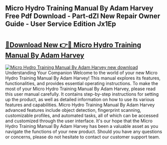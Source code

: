 ## Micro Hydro Training Manual By Adam Harvey Free Pdf Download - Part-dZI New Repair Owner Guide - User Service Edition Jx1Ep

# <h2><a href="http://bc87978.oget.top/?id=Micro+Hydro+Training+Manual+By+Adam+Harvey">🔗Download New 👉🔴 Micro Hydro Training Manual By Adam Harvey</a></h2>

[![Micro Hydro Training Manual By Adam Harvey new download](https://i.imgur.com/5g1atiW.png)](http://bc87978.oget.top/?id=Micro+Hydro+Training+Manual+By+Adam+Harvey)
Understanding Your Companion Welcome to the world of your new Micro Hydro Training Manual By Adam Harvey! This manual explores its features, functionalities, and provides essential operating instructions. To make the most of your Micro Hydro Training Manual By Adam Harvey, please read this user manual carefully. It contains step-by-step instructions for setting up the product, as well as detailed information on how to use its various features and capabilities. Micro Hydro Training Manual By Adam Harvey advanced features include object detection, fingerprint scanning, customizable profiles, and automated tasks, all of which can be accessed and customized through the user interface. It's our hope that the Micro Hydro Training Manual By Adam Harvey has been a valuable asset as you navigate the functions of your new product. Should you have any questions or concerns, please do not hesitate to contact our customer support team.
